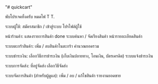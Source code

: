"# quickcart"

พับโปรเจคทิ้งครับ หมดไฟ T T.

ระบบผู้ใช้:
    สมัครสมาชิก / เข้าสู่ระบบ
    โปรไฟล์ผู้ใช้

หน้าร้านค้า:
    แสดงรายการสินค้า done
    ระบบค้นหา / จัดเรียงสินค้า
    หน้ารายละเอียดสินค้า 

ระบบตะกร้าสินค้า:
    เพิ่ม / ลบสินค้าในตะกร้า
    คำนวณยอดรวม

ระบบชำระเงิน:
    เลือกวิธีการชำระเงิน (เก็บเงินปลายทาง, โอนเงิน, บัตรเครดิต)
    ระบบแจ้งชำระเงิน

ระบบการจัดส่ง:
    ที่อยู่จัดส่ง
    เลือกวิธีจัดส่ง

ระบบจัดการสินค้า (สำหรับผู้ดูแล):
    เพิ่ม / ลบ / แก้ไขสินค้า
    รายงานยอดขาย
